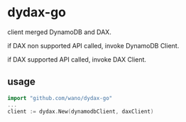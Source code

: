 # dydax-go

client merged DynamoDB and DAX.

if DAX non supported API called, invoke DynamoDB Client.

if DAX supported API called, invoke DAX Client.

## usage

``` go
import "github.com/wano/dydax-go"
...
client := dydax.New(dynamodbClient, daxClient)
```

